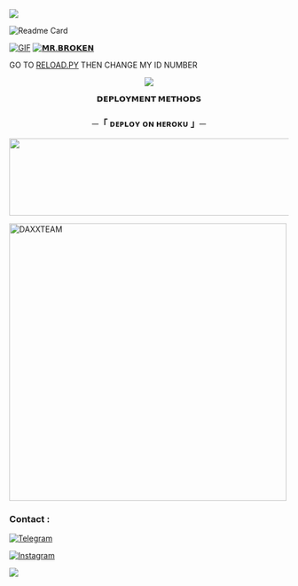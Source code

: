 <img src="https://user-images.githubusercontent.com/73097560/115834477-dbab4500-a447-11eb-908a-139a6edaec5c.gif"> 


![Readme Card](https://github-readme-stats.vercel.app/api/pin/?username=MrxBroken011&repo=XBROKENX&theme=flag-india)

[![GIF](https://github.com/MRXBROKEN011/XBROKENX/blob/main/DAXXTEAM.gif)](https://github.com/MRXBROKEN011)
   [![𝗠𝗥.𝗕𝗥𝗢𝗞𝗘𝗡](https://github-stats-alpha.vercel.app/api?username=MRXBROKEN011 "MRBROKEN")](https://github.com/MRXBROKEN011 "MRBROKEN")





GO TO [RELOAD.PY](https://github.com/MRXBROKEN/XBROKENX/blob/Master/DAXXMUSIC/plugins/tools/reload.py) THEN CHANGE MY ID NUMBER 

<p align="center">
  <img src="https://telegra.ph/file/91c6683a0074d9dce03c1.jpg">
</p>

<p align="center">
<b>𝗗𝗘𝗣𝗟𝗢𝗬𝗠𝗘𝗡𝗧 𝗠𝗘𝗧𝗛𝗢𝗗𝗦</b>
</p>

<h3 align="center">
    ─「 ᴅᴇᴩʟᴏʏ ᴏɴ ʜᴇʀᴏᴋᴜ 」─
</h3>

<p align="center"><a href="https://dashboard.heroku.com/new?template=https://github.com/PornoHup/XBROKENX"> <img src="https://img.shields.io/badge/Deploy%20On%20Heroku-green?style=for-the-badge&logo=heroku" width="520" height="138.45"/></a></p>

<p><img width="500" align="center" src="https://github-readme-stats.vercel.app/api/top-langs?username=MRXBROKEN011&show_icons=true&locale=en&layout=compact" alt="DAXXTEAM" /></p>



### Contact :
<a href="https://t.me/BROKNXSUPPORT"><img title="Telegram" src="https://img.shields.io/badge/Telegram-%23000000.svg?&style=for-the-badge&logo=telegram&logoColor=61DAFB"></a>



<a href="https://instagram.com/IG_.MR.BROKEN"><img title="Instagram" src="https://img.shields.io/badge/instagram-%23E4405F.svg?&style=for-the-badge&logo=instagram&logoColor=white"></a>

<img src="https://user-images.githubusercontent.com/73097560/115834477-dbab4500-a447-11eb-908a-139a6edaec5c.gif">

